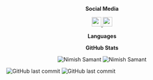 <p align="center"> <strong> Social Media </strong> </p>

<p align="center"> 
  <a href="https://www.linkedin.com/in/nimishsamant"> <img src="https://img.shields.io/badge/linkedin-%230077B5.svg?&style=for-the-badge&logo=linkedin&logoColor=white" height=25> </a> 
  <a href="https://www.instagram.com/nimishsamant"> <img src="https://img.shields.io/badge/instagram-%23E4405F.svg?&style=for-the-badge&logo=instagram&logoColor=white" height=25> </a> 
</p>
 
<p align="center"> <strong> Languages </strong> </p>

<p align="center"> <strong> GitHub Stats </strong> </p>
<p align="center"> <img src="https://github-readme-stats.vercel.app/api?username=RealHunter7869&show_icons=true&theme=gotham" alt="Nimish Samant" /> <img src="https://github-readme-streak-stats.herokuapp.com/?user=RealHunter7869&theme=blue-green" alt="Nimish Samant" /> </p>


![GitHub last commit](https://img.shields.io/github/last-commit/realhunter7869/realhunter7869)
![GitHub last commit](https://img.shields.io/github/last-pull/realhunter7869/realhunter7869)
  
